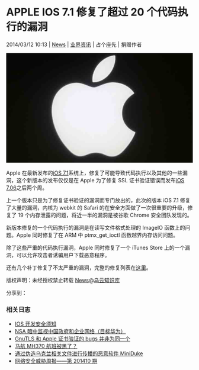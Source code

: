 # APPLE IOS 7.1 修复了超过 20 个代码执行的漏洞

2014/03/12 10:13 | [News](http://drops.wooyun.org/author/news "由 News 发布") | [业界资讯](http://drops.wooyun.org/category/news "查看 业界资讯 中的全部文章") | 占个座先 | 捐赠作者

![enter image description here](img/img1_u91_jpg.jpg)

Apple 在最新发布的[iOS 7.1](http://support.apple.com/kb/HT6162)系统上，修复了可能导致代码执行以及其他的一些漏洞，这个新版本的发布仅仅是在 Apple 为了修复 SSL 证书验证错误而发布[iOS 7.06](https://threatpost.com/apple-fixes-certificate-validation-flaw-in-ios/104427)之后两个周。

上一个版本只是为了修复证书验证的漏洞而专门放出的，此次的版本 iOS 7.1 修复了大量的漏洞，内核为 webkit 的 Safari 的在安全方面做了一次很重要的升级，修复了 19 个内存泄露的问题，将近一半的漏洞是被谷歌 Chrome 安全团队发现的。

新版本修复的一个代码执行的漏洞是在读写文件格式处理的 ImageIO 函数上的问题。Apple 同时修复了在 ARM 中 ptmx_get_ioctl 函数越界内存访问问题。

除了这些严重的代码执行漏洞，Apple 同时修复了一个 iTunes Store 上的一个漏洞，可以允许攻击者诱骗用户下载恶意程序。

还有几个补丁修复了不太严重的漏洞，完整的修复列表在[这里](http://support.apple.com/kb/HT6162)。

版权声明：未经授权禁止转载 [News](http://drops.wooyun.org/author/news "由 News 发布")@[乌云知识库](http://drops.wooyun.org)

分享到：

### 相关日志

*   [IOS 开发安全须知](http://drops.wooyun.org/tips/746)
*   [NSA 暗中监视中国政府和企业网络（目标华为）](http://drops.wooyun.org/news/1289)
*   [GnuTLS 和 Apple 证书验证的 bugs 并非为同一个](http://drops.wooyun.org/news/1021)
*   [马航 MH370 航班被黑了？](http://drops.wooyun.org/news/1202)
*   [通过伪造乌克兰相关文件进行传播的恶意软件 MiniDuke](http://drops.wooyun.org/news/1373)
*   [网络安全威胁周报——第 201410 期](http://drops.wooyun.org/news/1034)